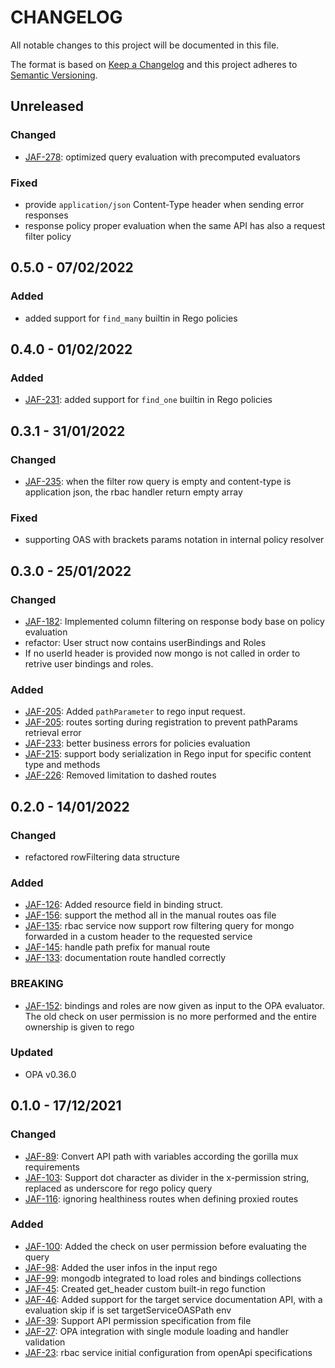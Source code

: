 # CHANGELOG

All notable changes to this project will be documented in this file.

The format is based on [Keep a Changelog](http://keepachangelog.com/en/1.0.0/)
and this project adheres to [Semantic Versioning](http://semver.org/spec/v2.0.0.html).

## Unreleased

### Changed

- [JAF-278](https://makeitapp.atlassian.net/browse/JAF-278): optimized query evaluation with precomputed evaluators

### Fixed

- provide `application/json` Content-Type header when sending error responses
- response policy proper evaluation when the same API has also a request filter policy

## 0.5.0 - 07/02/2022

### Added

- added support for `find_many` builtin in Rego policies

## 0.4.0 - 01/02/2022

### Added

- [JAF-231](https://makeitapp.atlassian.net/browse/JAF-231): added support for `find_one` builtin in Rego policies

## 0.3.1 - 31/01/2022

### Changed

- [JAF-235](https://makeitapp.atlassian.net/browse/JAF-235): when the filter row query is empty and content-type is application json, the rbac handler return empty array

### Fixed

- supporting OAS with brackets params notation in internal policy resolver

## 0.3.0 - 25/01/2022

### Changed

- [JAF-182](https://makeitapp.atlassian.net/browse/JAF-182): Implemented column filtering on response body base on policy evaluation
- refactor: User struct now contains userBindings and Roles
- If no userId header is provided now mongo is not called in order to retrive user bindings and roles.

### Added

- [JAF-205](https://makeitapp.atlassian.net/browse/JAF-205): Added `pathParameter` to rego input request.
- [JAF-205](https://makeitapp.atlassian.net/browse/JAF-205): routes sorting during registration to prevent pathParams retrieval error
- [JAF-233](https://makeitapp.atlassian.net/browse/JAF-233): better business errors for policies evaluation
- [JAF-215](https://makeitapp.atlassian.net/browse/JAF-215): support body serialization in Rego input for specific content type and methods
- [JAF-226](https://makeitapp.atlassian.net/browse/JAF-226): Removed limitation to dashed routes

## 0.2.0 - 14/01/2022

### Changed

- refactored rowFiltering data structure

### Added

- [JAF-126](https://makeitapp.atlassian.net/browse/JAF-126): Added resource field in binding struct.
- [JAF-156](https://makeitapp.atlassian.net/browse/JAF-156): support the method all in the manual routes oas file
- [JAF-135](https://makeitapp.atlassian.net/browse/JAF-135): rbac service now support row filtering query for mongo forwarded in a custom header to the requested service
- [JAF-145](https://makeitapp.atlassian.net/browse/JAF-145): handle path prefix for manual route
- [JAF-133](https://makeitapp.atlassian.net/browse/JAF-133): documentation route handled correctly

### BREAKING

- [JAF-152](https://makeitapp.atlassian.net/browse/JAF-152): bindings and roles are now given as input to the OPA evaluator. The old check on user permission is no more performed and the entire ownership is given to rego

### Updated

- OPA v0.36.0

## 0.1.0 - 17/12/2021

### Changed

- [JAF-89](https://makeitapp.atlassian.net/browse/JAF-89): Convert API path with variables according the gorilla mux requirements
- [JAF-103](https://makeitapp.atlassian.net/browse/JAF-103): Support dot character as divider in the x-permission string, replaced as underscore for rego policy query
- [JAF-116](https://makeitapp.atlassian.net/browse/JAF-116): ignoring healthiness routes when defining proxied routes

### Added

- [JAF-100](https://makeitapp.atlassian.net/browse/JAF-100): Added the check on user permission before evaluating the query
- [JAF-98](https://makeitapp.atlassian.net/browse/JAF-98): Added the user infos in the input rego
- [JAF-99](https://makeitapp.atlassian.net/browse/JAF-99): mongodb integrated to load roles and bindings collections
- [JAF-45](https://makeitapp.atlassian.net/browse/JAF-45): Created get_header custom built-in rego function
- [JAF-46](https://makeitapp.atlassian.net/browse/JAF-46): Added support for the target service documentation API, with a evaluation skip if is set targetServiceOASPath env
- [JAF-39](https://makeitapp.atlassian.net/browse/JAF-39): Support API permission specification from file
- [JAF-27](https://makeitapp.atlassian.net/browse/JAF-27): OPA integration with single module loading and handler validation
- [JAF-23](https://makeitapp.atlassian.net/browse/JAF-23): rbac service initial configuration from openApi specifications
